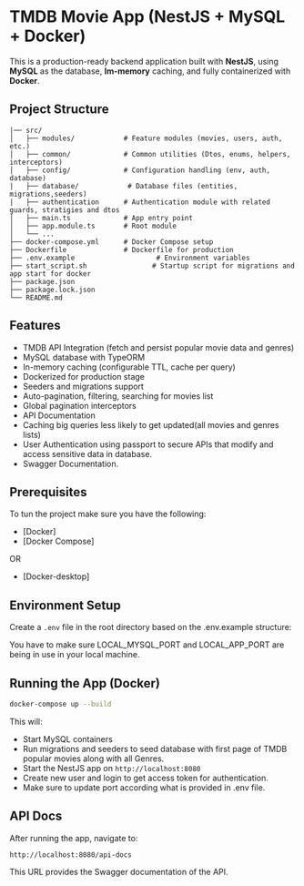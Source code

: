 # TMDB Movie App (NestJS + MySQL + Docker)

This is a production-ready backend application built with **NestJS**, using **MySQL** as the database, **Im-memory** caching, and fully containerized with **Docker**.

## Project Structure

```
|── src/
│   ├── modules/            # Feature modules (movies, users, auth, etc.)
│   ├── common/             # Common utilities (Dtos, enums, helpers, interceptors)
│   ├── config/             # Configuration handling (env, auth, database)
|   ├── database/            # Database files (entities, migrations,seeders)
|   ├── authentication      # Authentication module with related guards, stratigies and dtos
│   ├── main.ts             # App entry point
│   ├── app.module.ts       # Root module
│   └── ...
├── docker-compose.yml      # Docker Compose setup
├── Dockerfile              # Dockerfile for production
├── .env.example                    # Environment variables
├── start_script.sh                # Startup script for migrations and app start for docker
├── package.json
├── package.lock.json
└── README.md
```

## Features

- TMDB API Integration (fetch and persist popular movie data and genres)
- MySQL database with TypeORM
- In-memory caching (configurable TTL, cache per query)
- Dockerized for production stage
- Seeders and migrations support
- Auto-pagination, filtering, searching for movies list
- Global pagination interceptors
- API Documentation
- Caching big queries less likely to get updated(all movies and genres lists)
- User Authentication using passport to secure APIs that modify and access sensitive data in database.
- Swagger Documentation.

## Prerequisites

To tun the project make sure you have the following:

- [Docker]
- [Docker Compose]

OR

- [Docker-desktop]

## Environment Setup

Create a `.env` file in the root directory based on the .env.example structure:

You have to make sure LOCAL_MYSQL_PORT and LOCAL_APP_PORT are being in use in your local machine.

## Running the App (Docker)

```bash
docker-compose up --build
```

This will:

- Start MySQL containers
- Run migrations and seeders to seed database with first page of TMDB popular movies along with all Genres.
- Start the NestJS app on `http://localhost:8080`
- Create new user and login to get access token for authentication.
- Make sure to update port according what is provided in .env file.

## API Docs

After running the app, navigate to:

```
http://localhost:8080/api-docs
```

This URL provides the Swagger documentation of the API.
